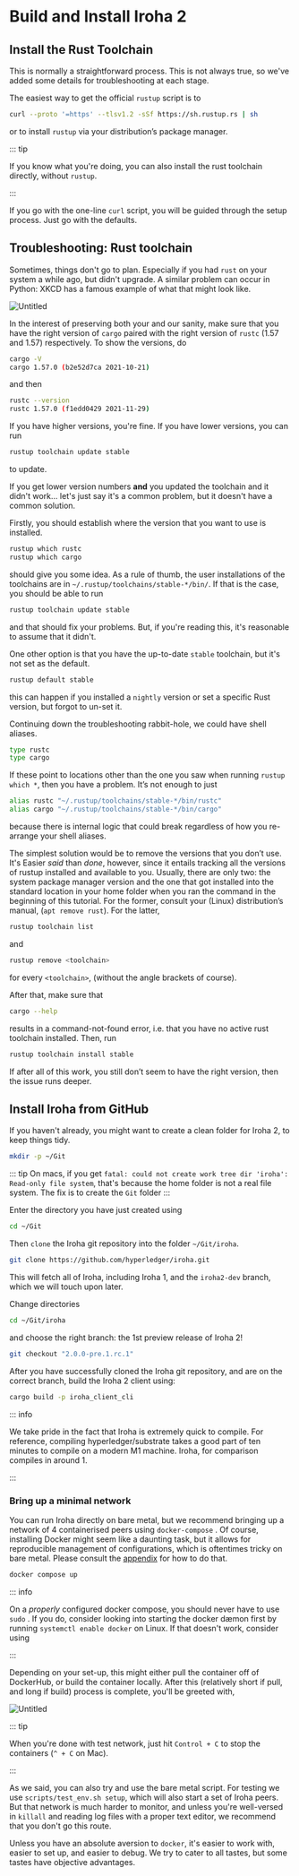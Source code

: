 # Build and Install Iroha 2

## Install the Rust Toolchain

This is normally a straightforward process. This is not always true, so we've added some details for troubleshooting at each stage.

The easiest way to get the official `rustup` script is to

```bash
curl --proto '=https' --tlsv1.2 -sSf https://sh.rustup.rs | sh
```

or to install `rustup` via your distribution’s package manager.

::: tip

If you know what you're doing, you can also install the rust toolchain directly, without `rustup`.

:::

If you go with the one-line `curl` script, you will be guided through the setup process. Just go with the defaults.

## Troubleshooting: Rust toolchain

Sometimes, things don't go to plan. Especially if you had `rust` on your system a while ago, but didn't upgrade. A similar problem can occur in Python: XKCD has a famous example of what that might look like.

<div class="flex justify-center">

<!-- FIXME untitled -->

![Untitled](/img/install-troubles.png)

</div>

In the interest of preserving both your and our sanity, make sure that you have the right version of `cargo` paired with the right version of `rustc` (1.57 and 1.57) respectively. To show the versions, do

```bash
cargo -V
cargo 1.57.0 (b2e52d7ca 2021-10-21)
```

and then

```bash
rustc --version
rustc 1.57.0 (f1edd0429 2021-11-29)
```

If you have higher versions, you're fine. If you have lower versions, you can run

```bash
rustup toolchain update stable
```

to update.

If you get lower version numbers **and** you updated the toolchain and it didn't work… let's just say it's a common problem, but it doesn't have a common solution.

Firstly, you should establish where the version that you want to use is installed.

```bash
rustup which rustc
rustup which cargo
```

should give you some idea. As a rule of thumb, the user installations of the toolchains are in `~/.rustup/toolchains/stable-*/bin/`. If that is the case, you should be able to run

```bash
rustup toolchain update stable
```

and that should fix your problems. But, if you're reading this, it's reasonable to assume that it didn't.

One other option is that you have the up-to-date `stable` toolchain, but it's not set as the default.

```bash
rustup default stable
```

this can happen if you installed a `nightly` version or set a specific Rust version, but forgot to un-set it.

Continuing down the troubleshooting rabbit-hole, we could have shell aliases.

```bash
type rustc
type cargo
```

If these point to locations other than the one you saw when running `rustup which *`, then you have a problem. It’s not enough to just

```bash
alias rustc "~/.rustup/toolchains/stable-*/bin/rustc"
alias cargo "~/.rustup/toolchains/stable-*/bin/cargo"
```

because there is internal logic that could break regardless of how you re-arrange your shell aliases.

The simplest solution would be to remove the versions that you don’t use. It's Easier _said_ than _done_, however, since it entails tracking all the versions of rustup installed and available to you. Usually, there are only two: the system package manager version and the one that got installed into the standard location in your home folder when you ran the command in the beginning of this tutorial. For the former, consult your (Linux) distribution’s manual, (`apt remove rust`). For the latter,

```bash
rustup toolchain list
```

and

```bash
rustup remove <toolchain>
```

for every `<toolchain>`, (without the angle brackets of course).

After that, make sure that

```bash
cargo --help
```

results in a command-not-found error, i.e. that you have no active rust toolchain installed. Then, run

```bash
rustup toolchain install stable
```

If after all of this work, you still don’t seem to have the right version, then the issue runs deeper.

## Install Iroha from GitHub

If you haven't already, you might want to create a clean folder for Iroha 2, to keep things tidy.

```bash
mkdir -p ~/Git
```

::: tip
On macs, if you get `fatal: could not create work tree dir 'iroha': Read-only file system`, that's because the home folder is not a real file system. The fix is to create the `Git` folder
:::

Enter the directory you have just created using

```bash
cd ~/Git
```

Then `clone` the Iroha git repository into the folder `~/Git/iroha`.

```bash
git clone https://github.com/hyperledger/iroha.git
```

This will fetch all of Iroha, including Iroha 1, and the `iroha2-dev` branch, which we will touch upon later.

Change directories

```bash
cd ~/Git/iroha
```

and choose the right branch: the 1st preview release of Iroha 2!

```bash
git checkout "2.0.0-pre.1.rc.1"
```

After you have successfully cloned the Iroha git repository, and are on the correct branch, build the Iroha 2 client using:

```bash
cargo build -p iroha_client_cli
```

::: info

We take pride in the fact that Iroha is extremely quick to compile. For reference, compiling hyperledger/substrate takes a good part of ten minutes to compile on a modern M1 machine. Iroha, for comparison compiles in around 1.

:::

### Bring up a minimal network

You can run Iroha directly on bare metal, but we recommend bringing up a network of 4 containerised peers using `docker-compose` . Of course, installing Docker might seem like a daunting task, but it allows for reproducible management of configurations, which is oftentimes tricky on bare metal. Please consult the [appendix](/guide/appendix/running-iroha-on-bare-metal) for how to do that.

```bash
docker compose up
```

::: info

On a _properly_ configured docker compose, you should never have to use `sudo` . If you do, consider looking into starting the docker dæmon first by running `systemctl enable docker` on Linux. If that doesn't work, consider using

:::

Depending on your set-up, this might either pull the container off of DockerHub, or build the container locally. After this (relatively short if pull, and long if build) process is complete, you'll be greeted with,

<!-- Please rename file and add an appropriate label to it -->
<!-- TODO maybe use ASCIINEMA here? -->

![Untitled](/img/install-cli.png)

::: tip

When you're done with test network, just hit `Control + C` to stop the containers (`^ + C` on Mac).

:::

As we said, you can also try and use the bare metal script. For testing we use `scripts/test_env.sh setup`, which will also start a set of Iroha peers. But that network is much harder to monitor, and unless you're well-versed in `killall` and reading log files with a proper text editor, we recommend that you don't go this route.

Unless you have an absolute aversion to `docker`, it's easier to work with, easier to set up, and easier to debug. We try to cater to all tastes, but some tastes have objective advantages.
